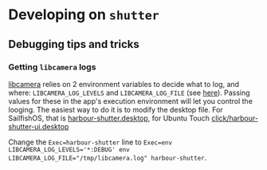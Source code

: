 # Developing on `shutter`

## Debugging tips and tricks

### Getting `libcamera` logs

[libcamera]() relies on 2 environment variables to decide what to log, and where: `LIBCAMERA_LOG_LEVELS` and `LIBCAMERA_LOG_FILE` (see [here](https://libcamera.org/api-html/log_8h.html)).
Passing values for these in the app's execution environment will let you control the looging. The easiest way to do it is to modify the desktop file.
For SailfishOS, that is [harbour-shutter.desktop](harbour-shutter.desktop), for Ubuntu Touch [click/harbour-shutter-ui.desktop](click/harbour-shutter-ui.desktop)

Change the `Exec=harbour-shutter` line to `Exec=env LIBCAMERA_LOG_LEVELS='*:DEBUG' env LIBCAMERA_LOG_FILE="/tmp/libcamera.log" harbour-shutter`.
